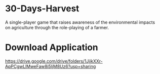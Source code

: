 # 30-Days-Harvest
A single-player game that raises awareness of the environmental impacts on agriculture through the role-playing of a farmer.
#  Download Application
https://drive.google.com/drive/folders/1JjikXXr-ApPCgwLlMweFaw8i5IjM8Uz6?usp=sharing
